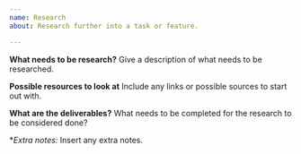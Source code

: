 ```yaml
---
name: Research
about: Research further into a task or feature.

---
```


**What needs to be research?**
Give a description of what needs to be researched.

**Possible resources to look at**
Include any links or possible sources to start out with.

**What are the deliverables?**
What needs to be completed for the research to be considered done? 

**Extra notes:*
Insert any extra notes.
